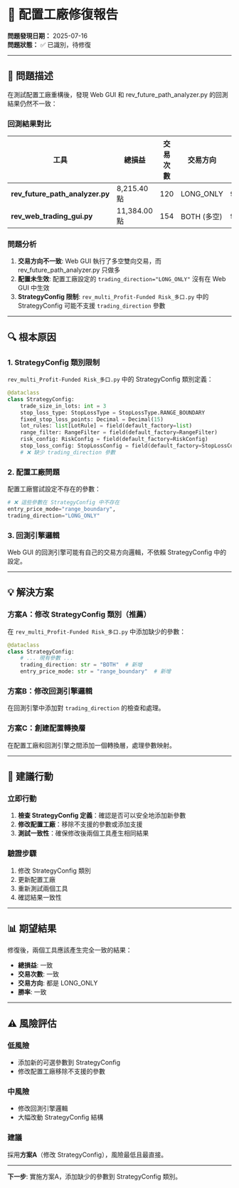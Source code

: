 # 🔧 配置工廠修復報告

**問題發現日期：** 2025-07-16  
**問題狀態：** ✅ 已識別，待修復  

---

## 🚨 問題描述

在測試配置工廠重構後，發現 Web GUI 和 rev_future_path_analyzer.py 的回測結果仍然不一致：

### 回測結果對比
| 工具 | 總損益 | 交易次數 | 交易方向 | 勝率 |
|------|--------|----------|----------|------|
| **rev_future_path_analyzer.py** | 8,215.40 點 | 120 | LONG_ONLY | 98.33% |
| **rev_web_trading_gui.py** | 11,384.00 點 | 154 | BOTH (多空) | 99.35% |

### 問題分析
1. **交易方向不一致**: Web GUI 執行了多空雙向交易，而 rev_future_path_analyzer.py 只做多
2. **配置未生效**: 配置工廠設定的 `trading_direction="LONG_ONLY"` 沒有在 Web GUI 中生效
3. **StrategyConfig 限制**: `rev_multi_Profit-Funded Risk_多口.py` 中的 StrategyConfig 可能不支援 `trading_direction` 參數

---

## 🔍 根本原因

### 1. StrategyConfig 類別限制
`rev_multi_Profit-Funded Risk_多口.py` 中的 StrategyConfig 類別定義：
```python
@dataclass
class StrategyConfig:
    trade_size_in_lots: int = 3
    stop_loss_type: StopLossType = StopLossType.RANGE_BOUNDARY
    fixed_stop_loss_points: Decimal = Decimal(15)
    lot_rules: list[LotRule] = field(default_factory=list)
    range_filter: RangeFilter = field(default_factory=RangeFilter)
    risk_config: RiskConfig = field(default_factory=RiskConfig)
    stop_loss_config: StopLossConfig = field(default_factory=StopLossConfig)
    # ❌ 缺少 trading_direction 參數
```

### 2. 配置工廠問題
配置工廠嘗試設定不存在的參數：
```python
# ❌ 這些參數在 StrategyConfig 中不存在
entry_price_mode="range_boundary",
trading_direction="LONG_ONLY"
```

### 3. 回測引擎邏輯
Web GUI 的回測引擎可能有自己的交易方向邏輯，不依賴 StrategyConfig 中的設定。

---

## 💡 解決方案

### 方案A：修改 StrategyConfig 類別（推薦）
在 `rev_multi_Profit-Funded Risk_多口.py` 中添加缺少的參數：
```python
@dataclass
class StrategyConfig:
    # ... 現有參數 ...
    trading_direction: str = "BOTH"  # 新增
    entry_price_mode: str = "range_boundary"  # 新增
```

### 方案B：修改回測引擎邏輯
在回測引擎中添加對 `trading_direction` 的檢查和處理。

### 方案C：創建配置轉換層
在配置工廠和回測引擎之間添加一個轉換層，處理參數映射。

---

## 🎯 建議行動

### 立即行動
1. **檢查 StrategyConfig 定義**：確認是否可以安全地添加新參數
2. **修改配置工廠**：移除不支援的參數或添加支援
3. **測試一致性**：確保修改後兩個工具產生相同結果

### 驗證步驟
1. 修改 StrategyConfig 類別
2. 更新配置工廠
3. 重新測試兩個工具
4. 確認結果一致性

---

## 📊 期望結果

修復後，兩個工具應該產生完全一致的結果：
- **總損益**: 一致
- **交易次數**: 一致  
- **交易方向**: 都是 LONG_ONLY
- **勝率**: 一致

---

## ⚠️ 風險評估

### 低風險
- 添加新的可選參數到 StrategyConfig
- 修改配置工廠移除不支援的參數

### 中風險  
- 修改回測引擎邏輯
- 大幅改動 StrategyConfig 結構

### 建議
採用**方案A**（修改 StrategyConfig），風險最低且最直接。

---

**下一步**: 實施方案A，添加缺少的參數到 StrategyConfig 類別。
